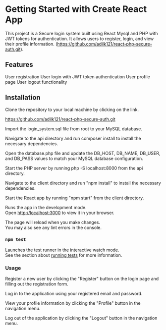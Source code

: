 # Getting Started with Create React App

This project is a Secure login system built using React Mysql and  PHP with JWT tokens for authentication. It allows users to register, login, and view their profile information. (https://github.com/adilk121/react-php-secure-auth.git).

## Features
User registration
User login with JWT token authentication
User profile page
User logout functionality


## Installation

Clone the repository to your local machine by clicking on the link.

https://github.com/adilk121/react-php-secure-auth.git

Import the login_system.sql file from root to your MySQL database.

Navigate to the api directory and run composer install to install the necessary dependencies.

Open the database.php file and update the DB_HOST, DB_NAME, DB_USER, and DB_PASS values to match your MySQL database configuration.

Start the PHP server by running php -S localhost:8000 from the api directory.

Navigate to the client directory and run "npm install" to install the necessary dependencies.

Start the React app by running "npm start" from the client directory.


Runs the app in the development mode.\
Open [http://localhost:3000](http://localhost:3000) to view it in your browser.

The page will reload when you make changes.\
You may also see any lint errors in the console.

### `npm test`

Launches the test runner in the interactive watch mode.\
See the section about [running tests](https://facebook.github.io/create-react-app/docs/running-tests) for more information.

### Usage
Register a new user by clicking the "Register" button on the login page and filling out the registration form.

Log in to the application using your registered email and password.

View your profile information by clicking the "Profile" button in the navigation menu.

Log out of the application by clicking the "Logout" button in the navigation menu.

